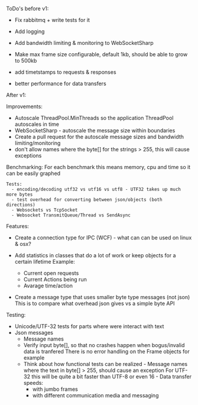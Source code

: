 ToDo's before v1:


- Fix rabbitmq + write tests for it

- Add logging
- Add bandwidth limiting & monitoring to WebSocketSharp
- Make max frame size configurable, default 1kb, should be able to grow to 500kb
- add timetstamps to requests & responses
- better performance for data transfers

After v1:

Improvements:
- Autoscale ThreadPool.MinThreads so the application ThreadPool autoscales in time
- WebSocketSharp - autoscale the message size within boundaries
- Create a pull request for the autoscale message sizes and bandwidth limiting/monitoring
- don't allow  names where the byte[] for the strings > 255, this will cause exceptions

Benchmarking:
    For each benchmark this means memory, cpu and time so it can be easily graphed
	
	Tests:
      - encoding/decoding utf32 vs utf16 vs utf8 - UTF32 takes up much more bytes
	  - test overhead for converting between json/objects (both directions)
	  - Websockets vs TcpSocket
	  - Websocket TransmitQueue/Thread vs SendAsync

Features:
  - Create a connection type for IPC (WCF) - what can can be used on linux & osx?
  
  - Add statistics in classes that do a lot of work or keep objects for a certain lifetime
    Example:
	  - Current open requests
	  - Current Actions being run
	  - Avarage time/action<T>

  - Create a message type that uses smaller byte type messages (not json)
    This is to compare what overhead json gives vs a simple byte API

Testing:
  - Unicode/UTF-32 tests for parts where were interact with text
   - Json messages
	  - Message names
	  - Verify input byte[], so that no crashes happen when bogus/invalid data is tranfered
	    There is no error handling on the Frame objects for example
	  - Think about how functional tests can be realized
    - Message names where the text in byte[] > 255, should cause an exception
      For UTF-32 this will be quite a bit faster than UTF-8 or even 16
	- Data transfer speeds:
		- with jumbo frames
		- with different communication media and messaging